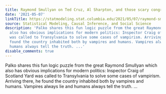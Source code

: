 ```yaml
---
title: Raymond Smullyan on Ted Cruz, Al Sharpton, and those scary congressmembers
date: '2021-05-07'
linkTitle: https://statmodeling.stat.columbia.edu/2021/05/07/raymond-smullyan-on-ted-cruz-al-sharpton-and-those-scary-congressmembers/
source: Statistical Modeling, Causal Inference, and Social Science
description: 'Palko shares this fun logic puzzle from the great Raymond Smullyan which
  also has obvious implications for modern politics: Inspector Craig of Scotland Yard
  was called to Transylvania to solve some cases of vampirism. Arriving there, he
  found the country inhabited both by vampires and humans. Vampires always lie and
  humans always tell the truth. ...'
disable_comments: true
---
```

Palko shares this fun logic puzzle from the great Raymond Smullyan which also has obvious implications for modern politics: Inspector Craig of Scotland Yard was called to Transylvania to solve some cases of vampirism. Arriving there, he found the country inhabited both by vampires and humans. Vampires always lie and humans always tell the truth. ...